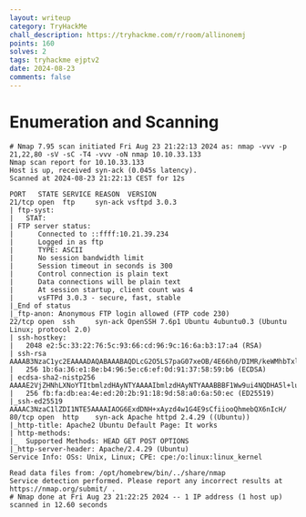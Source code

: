 ```yaml
---
layout: writeup
category: TryHackMe
chall_description: https://tryhackme.com/r/room/allinonemj
points: 160
solves: 2
tags: tryhackme ejptv2
date: 2024-08-23
comments: false
---
```


# Enumeration and Scanning
    # Nmap 7.95 scan initiated Fri Aug 23 21:22:13 2024 as: nmap -vvv -p 21,22,80 -sV -sC -T4 -vvv -oN nmap 10.10.33.133
    Nmap scan report for 10.10.33.133
    Host is up, received syn-ack (0.045s latency).
    Scanned at 2024-08-23 21:22:13 CEST for 12s

    PORT   STATE SERVICE REASON  VERSION
    21/tcp open  ftp     syn-ack vsftpd 3.0.3
    | ftp-syst: 
    |   STAT: 
    | FTP server status:
    |      Connected to ::ffff:10.21.39.234
    |      Logged in as ftp
    |      TYPE: ASCII
    |      No session bandwidth limit
    |      Session timeout in seconds is 300
    |      Control connection is plain text
    |      Data connections will be plain text
    |      At session startup, client count was 4
    |      vsFTPd 3.0.3 - secure, fast, stable
    |_End of status
    |_ftp-anon: Anonymous FTP login allowed (FTP code 230)
    22/tcp open  ssh     syn-ack OpenSSH 7.6p1 Ubuntu 4ubuntu0.3 (Ubuntu Linux; protocol 2.0)
    | ssh-hostkey: 
    |   2048 e2:5c:33:22:76:5c:93:66:cd:96:9c:16:6a:b3:17:a4 (RSA)
    | ssh-rsa AAAAB3NzaC1yc2EAAAADAQABAAABAQDLcG2O5LS7paG07xeOB/4E66h0/DIMR/keWMhbTxlA2cfzaDhYknqxCDdYBc9V3+K7iwduXT9jTFTX0C3NIKsVVYcsLxz6eFX3kUyZjnzxxaURPekEQ0BejITQuJRUz9hghT8IjAnQSTPeA+qBIB7AB+bCD39dgyta5laQcrlo0vebY70Y7FMODJlx4YGgnLce6j+PQjE8dz4oiDmrmBd/BBa9FxLj1bGobjB4CX323sEaXLj9XWkSKbc/49zGX7rhLWcUcy23gHwEHVfPdjkCGPr6oiYj5u6OamBuV/A6hFamq27+hQNh8GgiXSgdgGn/8IZFHZQrnh14WmO8xXW5
    |   256 1b:6a:36:e1:8e:b4:96:5e:c6:ef:0d:91:37:58:59:b6 (ECDSA)
    | ecdsa-sha2-nistp256 AAAAE2VjZHNhLXNoYTItbmlzdHAyNTYAAAAIbmlzdHAyNTYAAABBBF1Ww9ui4NQDHA5l+lumRpLsAXHYNk4lkghej9obWBlOwnV+tIDw4mgmuO1C3U/WXRgn0GrESAnMpi1DSxy8t1k=
    |   256 fb:fa:db:ea:4e:ed:20:2b:91:18:9d:58:a0:6a:50:ec (ED25519)
    |_ssh-ed25519 AAAAC3NzaC1lZDI1NTE5AAAAIAOG6ExdDNH+xAyzd4w1G4E9sCfiiooQhmebQX6nIcH/
    80/tcp open  http    syn-ack Apache httpd 2.4.29 ((Ubuntu))
    |_http-title: Apache2 Ubuntu Default Page: It works
    | http-methods: 
    |_  Supported Methods: HEAD GET POST OPTIONS
    |_http-server-header: Apache/2.4.29 (Ubuntu)
    Service Info: OSs: Unix, Linux; CPE: cpe:/o:linux:linux_kernel

    Read data files from: /opt/homebrew/bin/../share/nmap
    Service detection performed. Please report any incorrect results at https://nmap.org/submit/ .
    # Nmap done at Fri Aug 23 21:22:25 2024 -- 1 IP address (1 host up) scanned in 12.60 seconds
